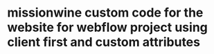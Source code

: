 # missionwine custom code for the website for webflow project using client first and custom attributes
